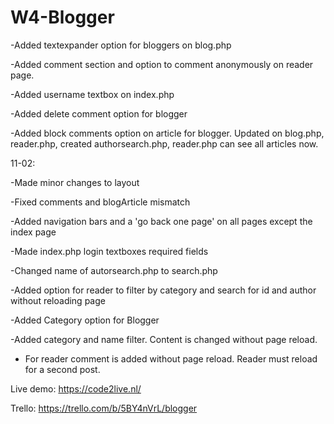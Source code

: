 # W4-Blogger

-Added textexpander option for bloggers on blog.php

-Added comment section and option to comment anonymously on reader page.

-Added username textbox on index.php

-Added delete comment option for blogger

-Added block comments option on article for blogger. Updated on blog.php, reader.php, created authorsearch.php, reader.php can see all articles now.


11-02:

-Made minor changes to layout

-Fixed comments and blogArticle mismatch

-Added navigation bars and a 'go back one page' on all pages except the index page

-Made index.php login textboxes required fields

-Changed name of autorsearch.php to search.php

-Added option for reader to filter by category and search for id and author without reloading page

-Added Category option for Blogger

-Added category and name filter. Content is changed without page reload.

- For reader comment is added without page reload. Reader must reload for a second post.



Live demo: https://code2live.nl/

Trello: https://trello.com/b/5BY4nVrL/blogger
